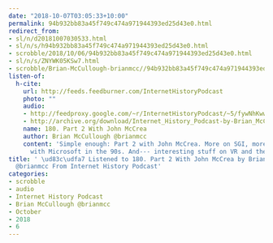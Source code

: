 ```yaml
---
date: "2018-10-07T03:05:33+10:00"
permalink: 94b932bb83a45f749c474a971944393ed25d43e0.html
redirect_from:
- sl/n/d20181007030533.html
- sl/n/s/h94b932bb83a45f749c474a971944393ed25d43e0.html
- scrobble/2018/10/06/94b932bb83a45f749c474a971944393ed25d43e0.html
- sl/n/s/ZNYWK05KSw7.html
- scrobble/Brian-McCullough-brianmcc//94b932bb83a45f749c474a971944393ed25d43e0.html
listen-of:
  h-cite:
    url: http://feeds.feedburner.com/InternetHistoryPodcast
    photo: ""
    audio:
    - http://feedproxy.google.com/~r/InternetHistoryPodcast/~5/fywNhKwwhPk/180._Part_2_With_John_McCrea.mp3
    - http://archive.org/download/Internet_History_Podcast-by-Brian_McCullough/180_Part_2_With_John_McCrea.mp3
    name: 180. Part 2 With John McCrea
    author: Brian McCullough @brianmcc
    content: 'Simple enough: Part 2 with John McCrea. More on SGI, more on doing battle
      with Microsoft in the 90s. And--- interesting stuff on VR and the future---'
title: ' \ud83c\udfa7 Listened to 180. Part 2 With John McCrea by Brian McCullough
  @brianmcc From Internet History Podcast'
categories:
- scrobble
- audio
- Internet History Podcast
- Brian McCullough @brianmcc
- October
- 2018
- 6
---
```

